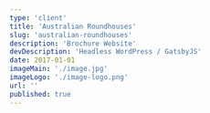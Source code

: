 ```yaml
---
type: 'client'
title: 'Australian Roundhouses'
slug: 'australian-roundhouses'
description: 'Brochure Website'
devDescription: 'Headless WordPress / GatsbyJS'
date: 2017-01-01
imageMain: './image.jpg'
imageLogo: './image-logo.png'
url: ''
published: true
---
```

